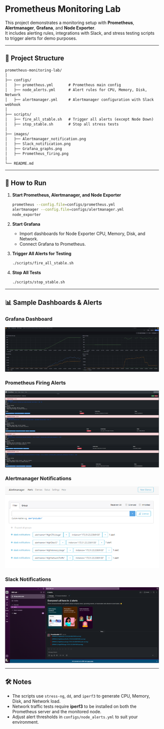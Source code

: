 # Prometheus Monitoring Lab

This project demonstrates a monitoring setup with **Prometheus**, **Alertmanager**, **Grafana**, and **Node Exporter**.  
It includes alerting rules, integrations with Slack, and stress testing scripts to trigger alerts for demo purposes.

---

## 📂 Project Structure

```
prometheus-monitoring-lab/
│
├── configs/
│   ├── prometheus.yml       # Prometheus main config
│   ├── node_alerts.yml      # Alert rules for CPU, Memory, Disk, Network
│   ├── alertmanager.yml     # Alertmanager configuration with Slack webhook
│
├── scripts/
│   ├── fire_all_stable.sh   # Trigger all alerts (except Node Down)
│   ├── stop_stable.sh       # Stop all stress tests
│
├── images/
│   ├── Alertmanager_notification.png
│   ├── Slack_notification.png
│   ├── Grafana_graphs.png
│   ├── Prometheus_firing.png
│
└── README.md
```

---

## 🚀 How to Run

1. **Start Prometheus, Alertmanager, and Node Exporter**
   ```bash
   prometheus --config.file=configs/prometheus.yml
   alertmanager --config.file=configs/alertmanager.yml
   node_exporter
   ```

2. **Start Grafana**
   - Import dashboards for Node Exporter CPU, Memory, Disk, and Network.
   - Connect Grafana to Prometheus.

3. **Trigger All Alerts for Testing**
   ```bash
   ./scripts/fire_all_stable.sh
   ```

4. **Stop All Tests**
   ```bash
   ./scripts/stop_stable.sh
   ```

---

## 📊 Sample Dashboards & Alerts

### Grafana Dashboard
![Grafana Graphs](images/Grafana_graphs.png)

### Prometheus Firing Alerts
![Prometheus Firing](images/Prometheus_firing.png)

### Alertmanager Notifications
![Alertmanager Notification](images/Alertmanager_notification.png)

### Slack Notifications
![Slack Notification](images/Slack_notification.png)

---

## 🛠 Notes
- The scripts use `stress-ng`, `dd`, and `iperf3` to generate CPU, Memory, Disk, and Network load.
- Network traffic tests require **iperf3** to be installed on both the Prometheus server and the monitored node.
- Adjust alert thresholds in `configs/node_alerts.yml` to suit your environment.
